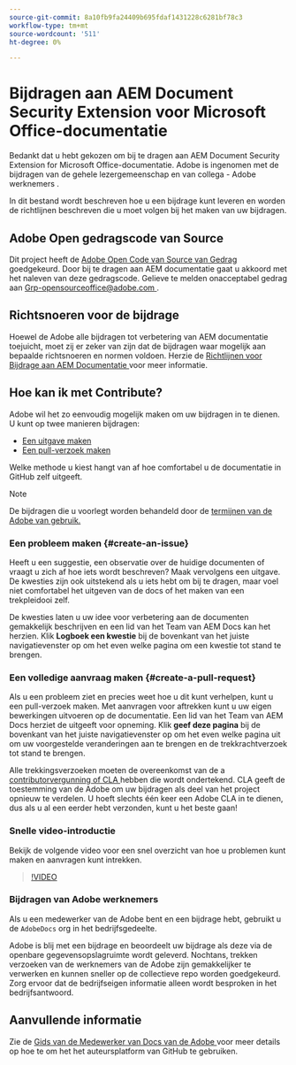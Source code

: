 ```yaml
---
source-git-commit: 8a10fb9fa24409b695fdaf1431228c6281bf78c3
workflow-type: tm+mt
source-wordcount: '511'
ht-degree: 0%

---
```

# Bijdragen aan AEM Document Security Extension voor Microsoft Office-documentatie

Bedankt dat u hebt gekozen om bij te dragen aan AEM Document Security Extension for Microsoft Office-documentatie. Adobe is ingenomen met de bijdragen van de gehele lezergemeenschap en van collega - Adobe werknemers .

In dit bestand wordt beschreven hoe u een bijdrage kunt leveren en worden de richtlijnen beschreven die u moet volgen bij het maken van uw bijdragen.

## Adobe Open gedragscode van Source

Dit project heeft de [ Adobe Open Code van Source van Gedrag ](code-of-conduct.md) goedgekeurd. Door bij te dragen aan AEM documentatie gaat u akkoord met het naleven van deze gedragscode. Gelieve te melden onacceptabel gedrag aan [ Grp-opensourceoffice@adobe.com ](mailto:Grp-opensourceoffice@adobe.com).

## Richtsnoeren voor de bijdrage

Hoewel de Adobe alle bijdragen tot verbetering van AEM documentatie toejuicht, moet zij er zeker van zijn dat de bijdragen waar mogelijk aan bepaalde richtsnoeren en normen voldoen. Herzie de [ Richtlijnen voor Bijdrage aan AEM Documentatie ](guidelines.md) voor meer informatie.

## Hoe kan ik met Contribute?

Adobe wil het zo eenvoudig mogelijk maken om uw bijdragen in te dienen. U kunt op twee manieren bijdragen:

* [Een uitgave maken](#create-an-issue)
* [Een pull-verzoek maken](#create-a-pull-request)

Welke methode u kiest hangt van af hoe comfortabel u de documentatie in GitHub zelf uitgeeft.

>[!NOTE]
>
>De bijdragen die u voorlegt worden behandeld door de [ termijnen van de Adobe van gebruik.](https://www.adobe.com/legal/terms.html)

### Een probleem maken {#create-an-issue}

Heeft u een suggestie, een observatie over de huidige documenten of vraagt u zich af hoe iets wordt beschreven? Maak vervolgens een uitgave. De kwesties zijn ook uitstekend als u iets hebt om bij te dragen, maar voel niet comfortabel het uitgeven van de docs of het maken van een trekpleidooi zelf.

De kwesties laten u uw idee voor verbetering aan de documenten gemakkelijk beschrijven en een lid van het Team van AEM Docs kan het herzien. Klik **Logboek een kwestie** bij de bovenkant van het juiste navigatievenster op om het even welke pagina om een kwestie tot stand te brengen.

### Een volledige aanvraag maken {#create-a-pull-request}

Als u een probleem ziet en precies weet hoe u dit kunt verhelpen, kunt u een pull-verzoek maken. Met aanvragen voor aftrekken kunt u uw eigen bewerkingen uitvoeren op de documentatie. Een lid van het Team van AEM Docs herziet de uitgeeft voor opneming. Klik **geef deze pagina** bij de bovenkant van het juiste navigatievenster op om het even welke pagina uit om uw voorgestelde veranderingen aan te brengen en de trekkrachtverzoek tot stand te brengen.

Alle trekkingsverzoeken moeten de overeenkomst van de a [ contributorvergunning of CLA ](https://opensource.adobe.com/cla.html) hebben die wordt ondertekend. CLA geeft de toestemming van de Adobe om uw bijdragen als deel van het project opnieuw te verdelen. U hoeft slechts één keer een Adobe CLA in te dienen, dus als u al een eerder hebt verzonden, kunt u het beste gaan!

### Snelle video-introductie

Bekijk de volgende video voor een snel overzicht van hoe u problemen kunt maken en aanvragen kunt intrekken.

>[!VIDEO](https://video.tv.adobe.com/v/27069)

### Bijdragen van Adobe werknemers

Als u een medewerker van de Adobe bent en een bijdrage hebt, gebruikt u de `AdobeDocs` org in het bedrijfsgedeelte.

Adobe is blij met een bijdrage en beoordeelt uw bijdrage als deze via de openbare gegevensopslagruimte wordt geleverd. Nochtans, trekken verzoeken van de werknemers van de Adobe zijn gemakkelijker te verwerken en kunnen sneller op de collectieve repo worden goedgekeurd. Zorg ervoor dat de bedrijfseigen informatie alleen wordt besproken in het bedrijfsantwoord.

## Aanvullende informatie

Zie de [ Gids van de Medewerker van Docs van de Adobe ](https://experienceleague.adobe.com/nl/docs/contributor/contributor-guide/introduction) voor meer details op hoe te om het het auteursplatform van GitHub te gebruiken.
